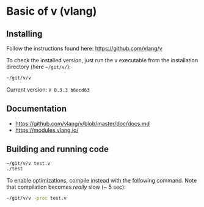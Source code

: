 # Basic of v (vlang)


## Installing

Follow the instructions found here: <https://github.com/vlang/v>

To check the installed version, just run the v executable from the installation directory (here ``` ~/git/v/ ```):

```sh
~/git/v/v
```

Current version: ``` V 0.3.3 b6ecd63 ```


## Documentation

- https://github.com/vlang/v/blob/master/doc/docs.md
- https://modules.vlang.io/


## Building and running code

```sh
~/git/v/v test.v
./test
```

To enable optimizations, compile instead with the following command. Note that compilation becomes *really* slow (~ 5 sec):

```sh
~/git/v/v -proc test.v
```
